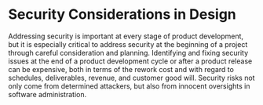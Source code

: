 # Security Considerations in Design

Addressing security is important at every stage of product development, but it is especially critical to address security
at the beginning of a project through careful consideration and planning. Identifying and fixing security issues at the
end of a product development cycle or after a product release can be expensive, both in terms of the rework cost and
with regard to schedules, deliverables, revenue, and customer good will. Security risks not only come from determined
attackers, but also from innocent oversights in software administration.
